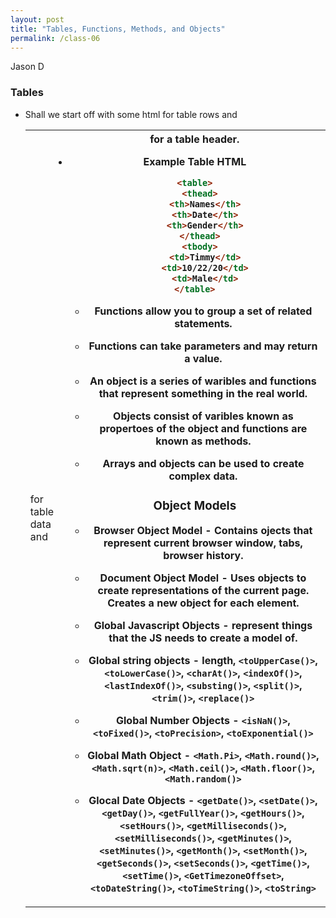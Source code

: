 ```yaml
---
layout: post
title: "Tables, Functions, Methods, and Objects"
permalink: /class-06
---
```

Jason D

### Tables

* Shall we start off with some <table> html <tr> for table rows and <td> for table data and <th> for a table header.

* Example Table HTML

```html
<table>
  <thead>
    <th>Names</th>
    <th>Date</th>
    <th>Gender</th>
  </thead>
  <tbody>
    <td>Timmy</td>
    <td>10/22/20</td>
    <td>Male</td>
</table>
```
* Functions allow you to group a set of related statements.

* Functions can take parameters and may return a value.

* An object is a series of waribles and functions that represent something in the real world.

* Objects consist of varibles known as propertoes of the object and functions are known as methods.

* Arrays and objects can be used to create complex data.

### Object Models

* Browser Object Model - Contains ojects that represent current browser window, tabs, browser history.

* Document Object Model - Uses objects to create representations of the current page. Creates a new object for each element.

* Global Javascript Objects - represent things that the JS needs to create a model of.

* Global string objects - length, `<toUpperCase()>`, `<toLowerCase()>`, `<charAt()>`, `<indexOf()>`, `<lastIndexOf()>`, `<substing()>`, `<split()>`, `<trim()>`, `<replace()>`

* Global Number Objects - `<isNaN()>`, `<toFixed()>`, `<toPrecision>`, `<toExponential()>`

* Global Math Object - `<Math.Pi>`, `<Math.round()>`, `<Math.sqrt(n)>`, `<Math.ceil()>`, `<Math.floor()>`, `<Math.random()>`

* Glocal Date Objects - `<getDate()>`, `<setDate()>`, `<getDay()>`, `<getFullYear()>`, `<getHours()>`, `<setHours()>`, `<getMilliseconds()>`, `<setMilliseconds()>`, `<getMinutes()>`, `<setMinutes()>`, `<getMonth()>`, `<setMonth()>`, `<getSeconds()>`, `<setSeconds()>`, `<getTime()>`, `<setTime()>`, `<GetTimezoneOffset>`, `<toDateString()>`, `<toTimeString()>`, `<toString>`